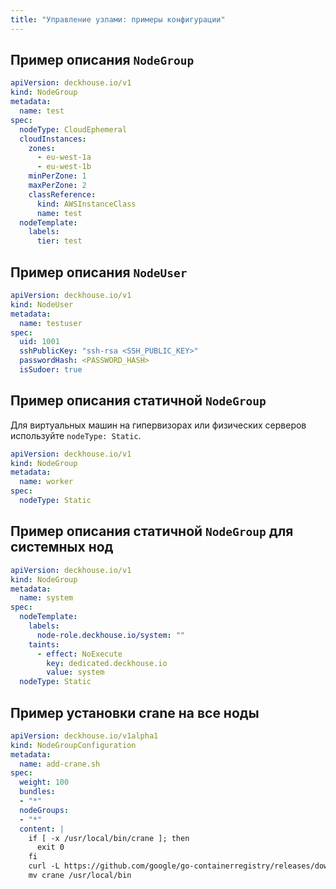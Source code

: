 ```yaml
---
title: "Управление узлами: примеры конфигурации"
---
```


## Пример описания `NodeGroup`

```yaml
apiVersion: deckhouse.io/v1
kind: NodeGroup
metadata:
  name: test
spec:
  nodeType: CloudEphemeral
  cloudInstances:
    zones:
      - eu-west-1a
      - eu-west-1b
    minPerZone: 1
    maxPerZone: 2
    classReference:
      kind: AWSInstanceClass
      name: test
  nodeTemplate:
    labels:
      tier: test
```

## Пример описания `NodeUser`

```yaml
apiVersion: deckhouse.io/v1
kind: NodeUser
metadata:
  name: testuser
spec:
  uid: 1001
  sshPublicKey: "ssh-rsa <SSH_PUBLIC_KEY>"
  passwordHash: <PASSWORD_HASH>
  isSudoer: true
```

## Пример описания статичной `NodeGroup`

Для виртуальных машин на гипервизорах или физических серверов используйте `nodeType: Static`.

```yaml
apiVersion: deckhouse.io/v1
kind: NodeGroup
metadata:
  name: worker
spec:
  nodeType: Static
```

## Пример описания статичной `NodeGroup` для системных нод

```yaml
apiVersion: deckhouse.io/v1
kind: NodeGroup
metadata:
  name: system
spec:
  nodeTemplate:
    labels:
      node-role.deckhouse.io/system: ""
    taints:
      - effect: NoExecute
        key: dedicated.deckhouse.io
        value: system
  nodeType: Static
```

## Пример установки crane на все ноды

```yaml
apiVersion: deckhouse.io/v1alpha1
kind: NodeGroupConfiguration
metadata:
  name: add-crane.sh
spec:
  weight: 100
  bundles:
  - "*"
  nodeGroups:
  - "*"
  content: |
    if [ -x /usr/local/bin/crane ]; then
      exit 0
    fi
    curl -L https://github.com/google/go-containerregistry/releases/download/v0.8.0/go-containerregistry_Linux_x86_64.tar.gz -o - | tar -zxvf - crane
    mv crane /usr/local/bin
```
